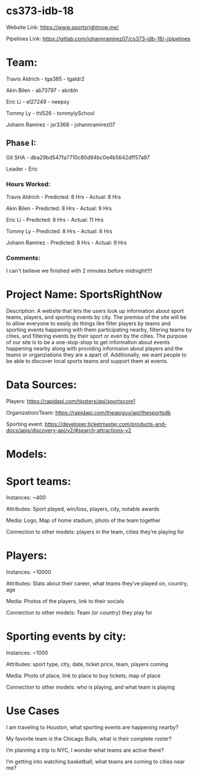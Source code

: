 # cs373-idb-18

Website Link: https://www.sportsrightnow.me/

Pipelines Link: https://gitlab.com/johannramirez07/cs373-idb-18/-/pipelines

# Team: 
Travis Aldrich - tga385 - tgaldr2

Akin Bilen - ab73797 - aknbln

Eric Li - el27249 - neepsy

Tommy Ly - thl526 - tommylySchool

Johann Ramirez - jsr3368 - johannramirez07

## Phase I:
Git SHA - dba29bd547fa7710c80d94bc0e4b5642dff57a97

Leader - Eric

### Hours Worked:
Travis Aldrich - Predicted: 8 Hrs - Actual: 8 Hrs

Akin Bilen - Predicted: 8 Hrs - Actual: 9 Hrs

Eric Li - Predicted: 8 Hrs - Actual: 11 Hrs

Tommy Ly - Predicted: 8 Hrs - Actual: 8 Hrs

Johann Ramirez - Predicted: 8 Hrs - Actual: 9 Hrs

### Comments:
I can't believe we finished with 2 minutes before midnight!!!!








# Project Name: SportsRightNow

Description: A website that lets the users look up information about sport teams, players, and sporting events by city. The premise of the site will be to allow everyone to easily do things like filter players by teams and sporting events happening with them participating nearby, filtering teams by cities, and filtering events by their sport or even by the cities. The purpose of our site is to be a one-stop-shop to get information about events happening nearby along with providing informaion about players and the teams or organziations they are a apart of. Additionally, we want people to be able to discover local sports teams and support them at events.

# Data Sources:

Players: https://rapidapi.com/tipsters/api/sportscore1 

Organization/Team: https://rapidapi.com/theapiguy/api/thesportsdb 

Sporting event: https://developer.ticketmaster.com/products-and-docs/apis/discovery-api/v2/#search-attractions-v2



# Models:


# Sport teams:

Instances: ~400

Attributes: Sport played, win/loss, players, city, notable awards

Media: Logo, Map of home stadium, photo of the team together

Connection to other models: players in the team, cities they’re playing for



# Players:

Instances: ~10000

Attributes: Stats about their career, what teams they’ve played on, country, age

Media:  Photos of the players, link to their socials

Connection to other models:  Team (or country) they play for



# Sporting events by city:

Instances: ~1000

Attributes: sport type, city, date, ticket price, team, players coming

Media: Photo of place, link to place to buy tickets, map of place

Connection to other models: who is playing, and what team is playing

# Use Cases
I am traveling to Houston, what sporting events are happening nearby?

My favorite team is the Chicago Bulls, what is their complete roster?

I’m planning a trip to NYC, I wonder what teams are active there?

I’m getting into watching basketball, what teams are coming to cities near me?